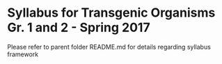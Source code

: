 # Syllabus for Transgenic Organisms Gr. 1 and 2 - Spring 2017

Please refer to parent folder README.md for details regarding syllabus framework
